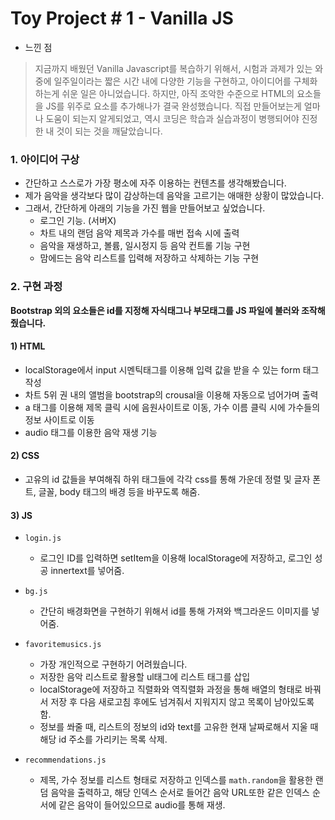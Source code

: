 # Toy Project # 1 - Vanilla JS

- 느낀 점

> 지금까지 배웠던 Vanilla Javascript를 복습하기 위해서, 시험과 과제가 있는 와중에 일주일이라는 짧은 시간 내에 다양한 기능을 구현하고, 아이디어를 구체화하는게 쉬운 일은 아니었습니다. 하지만, 아직 조악한 수준으로 HTML의 요소들을 JS를 위주로 요소를 추가해나가 결국 완성했습니다. 직접 만들어보는게 얼마나 도움이 되는지 알게되었고, 역시 코딩은 학습과 실습과정이 병행되어야 진정한 내 것이 되는 것을 깨달았습니다.

### 1. 아이디어 구상

- 간단하고 스스로가 가장 평소에 자주 이용하는 컨텐츠를 생각해봤습니다.
- 제가 음악을 생각보다 많이 감상하는데 음악을 고르기는 애매한 상황이 많았습니다.
- 그래서, 간단하게 아래의 기능을 가진 웹을 만들어보고 싶었습니다.
  - 로그인 기능. (서버X)
  - 차트 내의 랜덤 음악 제목과 가수를 매번 접속 시에 출력
  - 음악을 재생하고, 볼륨, 일시정지 등 음악 컨트롤 기능 구현
  - 맘에드는 음악 리스트를 입력해 저장하고 삭제하는 기능 구현

### 2.  구현 과정

**Bootstrap 외의 요소들은 id를 지정해 자식태그나 부모태그를 JS 파일에 불러와 조작해줬습니다.**

#### 1) HTML

- localStorage에서 input 시멘틱태그를 이용해 입력 값을 받을 수 있는 form 태그 작성
- 차트 5위 권 내의 앨범을 bootstrap의 crousal을 이용해 자동으로 넘어가며 출력
- a 태그를 이용해 제목 클릭 시에 음원사이트로 이동, 가수 이름 클릭 시에 가수들의 정보 사이트로 이동
- audio 태그를 이용한 음악 재생 기능

#### 2) CSS

- 고유의 id 값들을 부여해줘 하위 태그들에 각각 css를 통해 가운데 정렬 및 글자 폰트, 글꼴, body 태그의 배경 등을 바꾸도록 해줌.

#### 3) JS

- `login.js`
  - 로그인 ID를 입력하면 setItem을 이용해 localStorage에 저장하고, 로그인 성공 innertext를 넣어줌.
- `bg.js`
  - 간단히 배경화면을 구현하기 위해서 id를 통해 가져와 백그라운드 이미지를 넣어줌.
- `favoritemusics.js`
  - 가장 개인적으로 구현하기 어려웠습니다.
  - 저장한 음악 리스트로 활용할 ul태그에 리스트 태그를 삽입
  - localStorage에 저장하고 직렬화와 역직렬화 과정을 통해 배열의 형태로 바꿔서 저장 후 다음 새로고침 후에도 넘겨줘서 지워지지 않고 목록이 남아있도록 함.
  - 정보를 쏴줄 때, 리스트의 정보의 id와 text를 고유한 현재 날짜로해서 지울 때 해당 id 주소를 가리키는 목록 삭제.

- `recommendations.js`
  - 제목, 가수 정보를 리스트 형태로 저장하고 인덱스를 `math.random`을 활용한 랜덤 음악을 출력하고, 해당 인덱스 순서로 들어간 음악 URL또한 같은 인덱스 순서에 같은 음악이 들어있으므로 audio를 통해 재생.